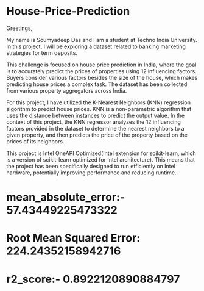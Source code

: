 # House-Price-Prediction
Greetings,

My name is Soumyadeep Das and I am a student at Techno India University. In this project, I will be exploring a dataset related to banking marketing strategies for term deposits.

This challenge is focused on house price prediction in India, where the goal is to accurately predict the prices of properties using 12 influencing factors. Buyers consider various factors besides the size of the house, which makes predicting house prices a complex task. The dataset has been collected from various property aggregators across India.

For this project, I have utilized the K-Nearest Neighbors (KNN) regression algorithm to predict house prices. KNN is a non-parametric algorithm that uses the distance between instances to predict the output value. In the context of this project, the KNN regressor analyzes the 12 influencing factors provided in the dataset to determine the nearest neighbors to a given property, and then predicts the price of the property based on the prices of its neighbors.

This project is Intel OneAPI Optimized(Intel extension for scikit-learn, which is a version of scikit-learn optimized for Intel architecture). This means that the project has been specifically designed to run efficiently on Intel hardware, potentially improving performance and reducing runtime.

# mean_absolute_error:- 57.43449225473322
# Root Mean Squared Error: 224.24352158942716
# r2_score:- 0.8922120890884797
